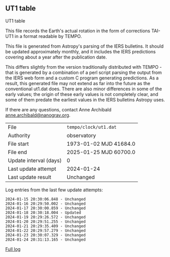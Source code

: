 
## UT1 table

UT1 table

This file records the Earth's actual rotation in the form of
corrections TAI-UT1 in a format readable by TEMPO.

This file is generated from Astropy's parsing of the IERS
bulletins. It should be updated approximately monthly, and it
includes the IERS predictions covering about a year after the
publication date.

This differs slightly from the version traditionally distributed
with TEMPO - that is generated by a combination of a perl script
parsing the output from the IERS web form and a custom C program
generating predictions. As a result, this generated file may not
extend as far into the future as the conventional ut1.dat does.
There are also minor differences in some of the early values; the
origin of these early values is not completely clear, and some of
them predate the earliest values in the IERS bulletins Astropy uses.

If there are any questions, contact Anne Archibald
<anne.archibald@nanograv.org>.

|     |     |
|:--- |:--- |
| File | `tempo/clock/ut1.dat` |
| Authority | observatory |
| File start | 1973-01-02 MJD 41684.0 |
| File end | 2025-01-25 MJD 60700.0 |
| Update interval (days) | 0 |
| Last update attempt | 2024-01-24 |
| Last update result | Unchanged |

Log entries from the last few update attempts:
```
2024-01-15 20:30:06.848 - Unchanged
2024-01-16 20:29:50.002 - Unchanged
2024-01-17 20:30:00.859 - Unchanged
2024-01-18 20:30:18.004 - Updated
2024-01-19 20:29:26.572 - Unchanged
2024-01-20 20:29:51.255 - Unchanged
2024-01-21 20:29:35.409 - Unchanged
2024-01-22 20:29:57.279 - Unchanged
2024-01-23 20:30:07.329 - Unchanged
2024-01-24 20:31:13.165 - Unchanged
```
[Full log](https://raw.githubusercontent.com/ipta/pulsar-clock-corrections/main/log/tempo/clock/ut1.dat.log)
